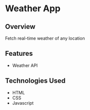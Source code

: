 # Weather App

## Overview
Fetch real-time weather of any location

## Features
* Weather API

## Technologies Used
* HTML
* CSS
* Javascript
